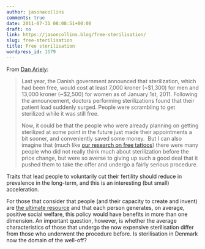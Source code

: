 ```yaml
---
author: jasonacollins
comments: true
date: 2011-07-31 08:08:51+00:00
draft: no
link: https://jasoncollins.blog/free-sterilisation/
slug: free-sterilisation
title: Free sterilisation
wordpress_id: 1579
---
```


From [Dan Ariely](http://danariely.com/2011/07/30/the-economics-of-sterilization/):


<blockquote>Last year, the Danish government announced that sterilization, which had been free, would cost at least 7,000 kroner (~$1,300) for men and 13,000 kroner (~$2,500) for women as of January 1st, 2011. Following the announcement, doctors performing sterilizations found that their patient load suddenly surged. People were scrambling to get sterilized while it was still free.

Now, it could be that the people who were already planning on getting sterilized at some point in the future just made their appointments a bit sooner, and conveniently saved some money.  But I can also imagine that (much like [our research on free tattoos](http://danariely.com/2010/11/10/the-power-of-free-tattoos/)) there were many people who did not really think much about sterilization before the price change, but were so averse to giving up such a good deal that it pushed them to take the offer and undergo a fairly serious procedure.</blockquote>


Traits that lead people to voluntarily cut their fertility should reduce in prevalence in the long-term, and this is an interesting (but small) acceleration.

For those that consider that people (and their capacity to create and invent) are [the ultimate resource](http://en.wikipedia.org/wiki/The_Ultimate_Resource) and that each person generates, on average, positive social welfare, this policy would have benefits in more than one dimension. An important question, however, is whether the average characteristics of those that undergo the now expensive sterilisation differ from those who underwent the procedure before. Is sterilisation in Denmark now the domain of the well-off?
